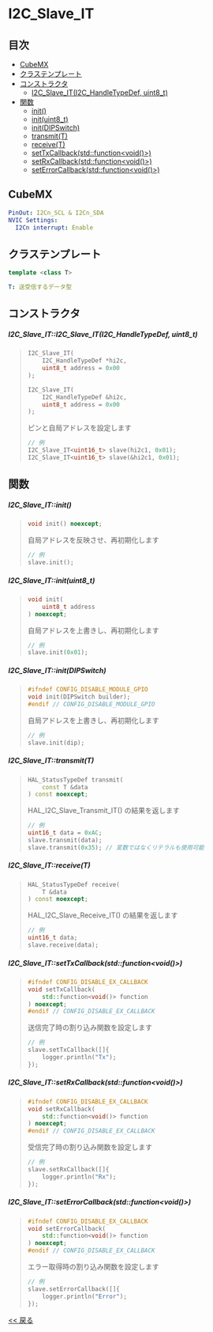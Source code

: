# I2C_Slave_IT

## 目次
- [CubeMX](#cubemx)
- [クラステンプレート](#クラステンプレート)
- [コンストラクタ](#コンストラクタ)
  - [I2C_Slave_IT(I2C_HandleTypeDef, uint8_t)](#i2c_slave_iti2c_slave_iti2c_handletypedef-uint8_t)
- [関数](#関数)
  - [init()](#i2c_slave_itinit)
  - [init(uint8_t)](#i2c_slave_itinituint8_t)
  - [init(DIPSwitch)](#i2c_slave_itinitdipswitch)
  - [transmit(T)](#i2c_slave_ittransmitt)
  - [receive(T)](#i2c_slave_itreceivet)
  - [setTxCallback(std::function<void()>)](#i2c_slave_itsettxcallbackstdfunctionvoid)
  - [setRxCallback(std::function<void()>)](#i2c_slave_itsetrxcallbackstdfunctionvoid)
  - [setErrorCallback(std::function<void()>)](#i2c_slave_itseterrorcallbackstdfunctionvoid)

## CubeMX
```yaml
PinOut: I2Cn_SCL & I2Cn_SDA
NVIC Settings:
  I2Cn interrupt: Enable
```

## クラステンプレート
```c++
template <class T>
```
```yaml
T: 送受信するデータ型
```

## コンストラクタ
##### I2C_Slave_IT::I2C_Slave_IT(I2C_HandleTypeDef, uint8_t)
> ```c++
> I2C_Slave_IT(
>     I2C_HandleTypeDef *hi2c,
>     uint8_t address = 0x00
> );
> ```
> ```c++
> I2C_Slave_IT(
>     I2C_HandleTypeDef &hi2c,
>     uint8_t address = 0x00
> );
> ```
> ピンと自局アドレスを設定します  
> ```c++
> // 例
> I2C_Slave_IT<uint16_t> slave(hi2c1, 0x01);
> I2C_Slave_IT<uint16_t> slave(&hi2c1, 0x01);
> ```

## 関数
##### I2C_Slave_IT::init()
> ```c++
> void init() noexcept;
> ```
> 自局アドレスを反映させ、再初期化します  
> ```c++
> // 例
> slave.init();
> ```

##### I2C_Slave_IT::init(uint8_t)
> ```c++
> void init(
>     uint8_t address
> ) noexcept;
> ```
> 自局アドレスを上書きし、再初期化します  
> ```c++
> // 例
> slave.init(0x01);
> ```

##### I2C_Slave_IT::init(DIPSwitch)
> ```c++
> #ifndef CONFIG_DISABLE_MODULE_GPIO
> void init(DIPSwitch builder);
> #endif // CONFIG_DISABLE_MODULE_GPIO
> ```
> 自局アドレスを上書きし、再初期化します  
> ```c++
> // 例
> slave.init(dip);
> ```

##### I2C_Slave_IT::transmit(T)
> ```c++
> HAL_StatusTypeDef transmit(
>     const T &data
> ) const noexcept;
> ```
> HAL_I2C_Slave_Transmit_IT() の結果を返します  
> ```c++
> // 例
> uint16_t data = 0xAC;
> slave.transmit(data);
> slave.transmit(0x35); // 変数ではなくリテラルも使用可能
> ```

##### I2C_Slave_IT::receive(T)
> ```c++
> HAL_StatusTypeDef receive(
>     T &data
> ) const noexcept;
> ```
> HAL_I2C_Slave_Receive_IT() の結果を返します  
> ```c++
> // 例
> uint16_t data;
> slave.receive(data);
> ```

##### I2C_Slave_IT::setTxCallback(std::function<void()>)
> ```c++
> #ifndef CONFIG_DISABLE_EX_CALLBACK
> void setTxCallback(
>     std::function<void()> function
> ) noexcept;
> #endif // CONFIG_DISABLE_EX_CALLBACK
> ```
> 送信完了時の割り込み関数を設定します  
> ```c++
> // 例
> slave.setTxCallback([]{
>     logger.println("Tx");
> });
> ```

##### I2C_Slave_IT::setRxCallback(std::function<void()>)
> ```c++
> #ifndef CONFIG_DISABLE_EX_CALLBACK
> void setRxCallback(
>     std::function<void()> function
> ) noexcept;
> #endif // CONFIG_DISABLE_EX_CALLBACK
> ```
> 受信完了時の割り込み関数を設定します
> ```c++
> // 例
> slave.setRxCallback([]{
>     logger.println("Rx");
> });
> ```

##### I2C_Slave_IT::setErrorCallback(std::function<void()>)
> ```c++
> #ifndef CONFIG_DISABLE_EX_CALLBACK
> void setErrorCallback(
>     std::function<void()> function
> ) noexcept;
> #endif // CONFIG_DISABLE_EX_CALLBACK
> ```
> エラー取得時の割り込み関数を設定します
> ```c++
> // 例
> slave.setErrorCallback([]{
>     logger.println("Error");
> });
> ```

[<< 戻る](../INDEX.md)